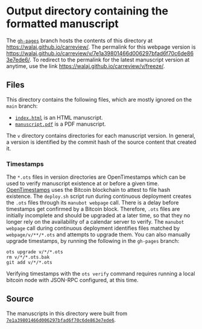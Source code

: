 # Output directory containing the formatted manuscript

The [`gh-pages`](https://github.com/walaj/carreview/tree/gh-pages) branch hosts the contents of this directory at <https://walaj.github.io/carreview/>.
The permalink for this webpage version is <https://walaj.github.io/carreview/v/7e1a39801466d006297bfad6f70c6de863e7ede6/>.
To redirect to the permalink for the latest manuscript version at anytime, use the link <https://walaj.github.io/carreview/v/freeze/>.

## Files

This directory contains the following files, which are mostly ignored on the `main` branch:

+ [`index.html`](index.html) is an HTML manuscript.
+ [`manuscript.pdf`](manuscript.pdf) is a PDF manuscript.

The `v` directory contains directories for each manuscript version.
In general, a version is identified by the commit hash of the source content that created it.

### Timestamps

The `*.ots` files in version directories are OpenTimestamps which can be used to verify manuscript existence at or before a given time.
[OpenTimestamps](https://opentimestamps.org/) uses the Bitcoin blockchain to attest to file hash existence.
The `deploy.sh` script run during continuous deployment creates the `.ots` files through its `manubot webpage` call.
There is a delay before timestamps get confirmed by a Bitcoin block.
Therefore, `.ots` files are initially incomplete and should be upgraded at a later time, so that they no longer rely on the availability of a calendar server to verify.
The `manubot webpage` call during continuous deployment identifies files matched by `webpage/v/**/*.ots` and attempts to upgrade them.
You can also manually upgrade timestamps, by running the following in the `gh-pages` branch:

```shell
ots upgrade v/*/*.ots
rm v/*/*.ots.bak
git add v/*/*.ots
```

Verifying timestamps with the `ots verify` command requires running a local bitcoin node with JSON-RPC configured, at this time.

## Source

The manuscripts in this directory were built from
[`7e1a39801466d006297bfad6f70c6de863e7ede6`](https://github.com/walaj/carreview/commit/7e1a39801466d006297bfad6f70c6de863e7ede6).
